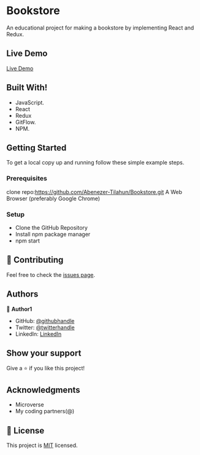 # Bookstore
An educational project for making a bookstore by implementing React and Redux.

## Live Demo
[Live Demo](https://abenezer-tilahun.github.io/Bookstore/)

## Built With!
- JavaScript.
- React
- Redux
- GitFlow.
- NPM.

## Getting Started
To get a local copy up and running follow these simple example steps.

### Prerequisites
clone repo:https://github.com/Abenezer-Tilahun/Bookstore.git
A Web Browser (preferably Google Chrome)

### Setup
- Clone the GitHub Repository
- Install npm package manager
- npm start

## 🤝 Contributing

Feel free to check the [issues page](../../issues/).

## Authors

👤 **Author1**

- GitHub: [@githubhandle](https://github.com/Abenezer-Tilahun)
- Twitter: [@twitterhandle](https://twitter.com/AbenezerTilah11)
- LinkedIn: [LinkedIn](linkedin.com/in/abenezer-tilahun-4b4b43137)


## Show your support

Give a ⭐️ if you like this project!

## Acknowledgments

- Microverse
- My coding partners(@)

## 📝 License

This project is [MIT](./MIT.md) licensed.